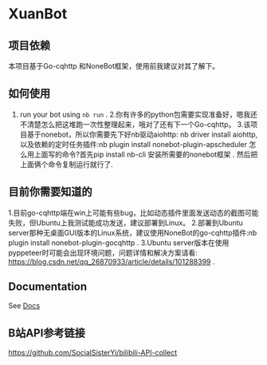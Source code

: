 # XuanBot

## 项目依赖
本项目基于Go-cqhttp 和NoneBot框架，使用前我建议对其了解下。

## 如何使用

1. run your bot using `nb run` .
2.你有许多的python包需要实现准备好，嗯我还不清楚怎么把这堆跑一次性整理起来，哦对了还有下一个Go-cqhttp。
3.该项目基于nonebot，所以你需要先下好nb驱动aiohttp: nb driver install aiohttp,以及依赖的定时任务插件:nb plugin install nonebot-plugin-apscheduler
  怎么用上面写的命令?首先pip install nb-cli 安装所需要的nonebot框架 . 然后把上面俩个命令复制运行就行了.

## 目前你需要知道的
1.目前go-cqhttp端在win上可能有些bug，比如动态插件里面发送动态的截图可能失败，但Ubuntu上我测试能成功发送，建议部署到Linux。
2.部署到Ubuntu server那种无桌面GUI版本的Linux系统，建议使用NoneBot的go-cqhttp插件:nb plugin install nonebot-plugin-gocqhttp .
3.Ubuntu server版本在使用pyppeteer时可能会出现环境问题，问题详情和解决方案请看: https://blog.csdn.net/qq_26870933/article/details/101288399 .

## Documentation

See [Docs](https://v2.nonebot.dev/)

## B站API参考链接
https://github.com/SocialSisterYi/bilibili-API-collect

